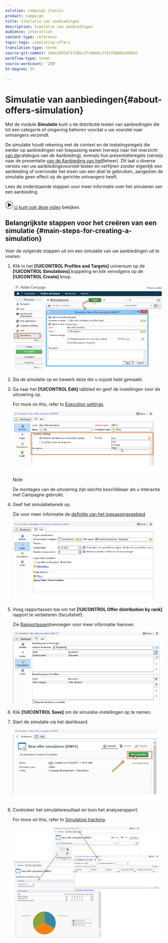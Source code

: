 ```yaml
---
solution: Campaign Classic
product: campaign
title: Simulatie van aanbiedingen
description: Simulatie van aanbiedingen
audience: interaction
content-type: reference
topic-tags: simulating-offers
translation-type: tm+mt
source-git-commit: 20dcdd91d71158bc373db68c3f61f6808b240bd2
workflow-type: tm+mt
source-wordcount: '259'
ht-degree: 5%

---
```



# Simulatie van aanbiedingen{#about-offers-simulation}

Met de module **Simulatie** kunt u de distributie testen van aanbiedingen die tot een categorie of omgeving behoren voordat u uw voorstel naar ontvangers verzendt.

De simulatie houdt rekening met de context en de toelatingsregels die eerder op aanbiedingen van toepassing waren (verwijs naar het overzicht [van de](../../interaction/using/offer-catalog-overview.md)catalogus van de Aanbieding), evenals hun presentatieregels (verwijs naar de presentatie [van de Aanbieding van het](../../interaction/using/managing-offer-presentation.md)Beheer). Dit laat u diverse versies van uw aanbiedingsvoorstel testen en verfijnen zonder eigenlijk een aanbieding of over/onder het eisen van een doel te gebruiken, aangezien de simulatie geen effect op de gerichte ontvangers heeft.

Lees de onderstaande stappen voor meer informatie over het simuleren van een aanbieding.

![](assets/do-not-localize/how-to-video.png)[ U kunt ook deze video](https://helpx.adobe.com/campaign/classic/how-to/simulate-offer-in-acv6.html?playlist=/ccx/v1/collection/product/campaign/classic/segment/digital-marketers/explevel/intermediate/applaunch/introduction/collection.ccx.js&amp;ref=helpx.adobe.com) bekijken.

## Belangrijkste stappen voor het creëren van een simulatie {#main-steps-for-creating-a-simulation}

Voer de volgende stappen uit om een simulatie van uw aanbiedingen uit te voeren:

1. Klik in het **[!UICONTROL Profiles and Targets]** universum op de **[!UICONTROL Simulations]** koppeling en klik vervolgens op de **[!UICONTROL Create]** knop.

   ![](assets/offer_simulation_001.png)

1. Sla de simulatie op en bewerk deze die u zojuist hebt gemaakt.
1. Ga naar het **[!UICONTROL Edit]** tabblad en geef de instellingen voor de uitvoering op.

   For more on this, refer to [Execution settings](../../interaction/using/execution-settings.md).

   ![](assets/offer_simulation_003.png)

   >[!NOTE]
   >
   >De montages van de uitvoering zijn slechts beschikbaar als u Interactie met Campagne gebruikt.

1. Geef het simulatiebereik op.

   Zie voor meer informatie de [definitie van het toepassingsgebied](../../interaction/using/simulation-scope.md#definition-of-the-scope).

   ![](assets/offer_simulation_004.png)

1. Voeg rapportassen toe om het **[!UICONTROL Offer distribution by rank]** rapport te verbeteren (facultatief).

   Zie [Rapportassen](../../interaction/using/simulation-scope.md#adding-reporting-axes)toevoegen voor meer informatie hierover.

   ![](assets/offer_simulation_005.png)

1. Klik **[!UICONTROL Save]** om de simulatie-instellingen op te nemen.
1. Start de simulatie via het dashboard.

   ![](assets/offer_simulation_006.png)

1. Controleer het simulatieresultaat en toon het analyserapport.

   For more on this, refer to [Simulation tracking](../../interaction/using/simulation-tracking.md).

   ![](assets/offer_simulation_007.png)
